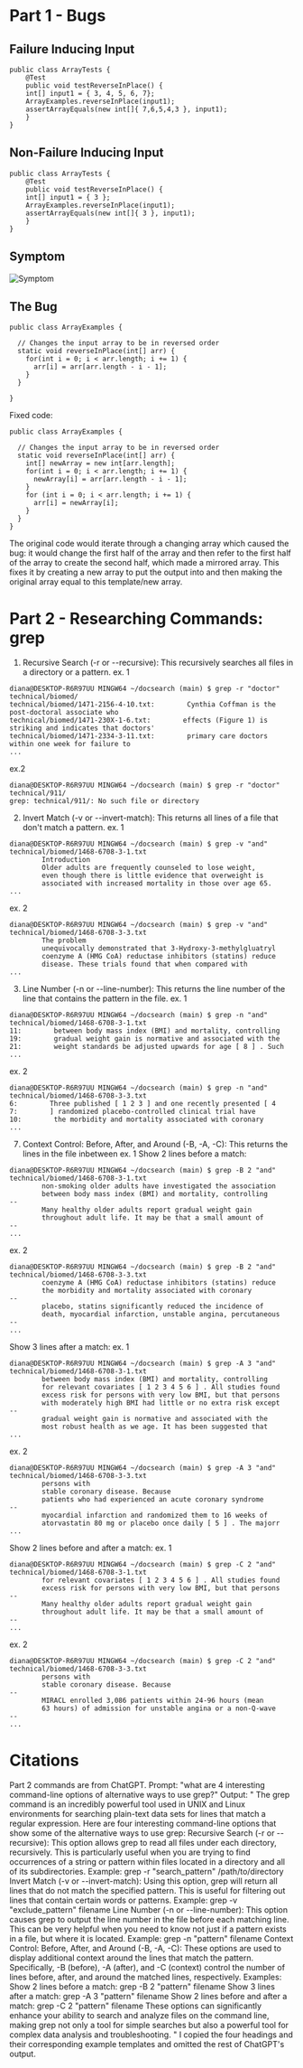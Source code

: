 # Part 1 - Bugs
## Failure Inducing Input
```
public class ArrayTests {
	@Test 
	public void testReverseInPlace() {
    int[] input1 = { 3, 4, 5, 6, 7};
    ArrayExamples.reverseInPlace(input1);
    assertArrayEquals(new int[]{ 7,6,5,4,3 }, input1);
	}
}
```
## Non-Failure Inducing Input
```
public class ArrayTests {
	@Test 
	public void testReverseInPlace() {
    int[] input1 = { 3 };
    ArrayExamples.reverseInPlace(input1);
    assertArrayEquals(new int[]{ 3 }, input1);
	}
}
```
## Symptom
![Symptom](https://github.com/dianavins/cse15l-lab-reports/assets/64227228/904a06b2-2685-497f-9748-7512e80e2ca9)

## The Bug
```
public class ArrayExamples {

  // Changes the input array to be in reversed order
  static void reverseInPlace(int[] arr) {
    for(int i = 0; i < arr.length; i += 1) {
      arr[i] = arr[arr.length - i - 1];
    }
  }

}
```
Fixed code:
```
public class ArrayExamples {

  // Changes the input array to be in reversed order
  static void reverseInPlace(int[] arr) {
    int[] newArray = new int[arr.length];
    for(int i = 0; i < arr.length; i += 1) {
      newArray[i] = arr[arr.length - i - 1];
    }
    for (int i = 0; i < arr.length; i += 1) {
      arr[i] = newArray[i];
    }
  }
}
```
The original code would iterate through a changing array which caused the bug: it would change the first half of the array and then refer to the first half of the array to create the second half, which made a mirrored array. This fixes it by creating a new array to put the output into and then making the original array equal to this template/new array.

# Part 2 - Researching Commands: grep
1. Recursive Search (-r or --recursive):
This recursively searches all files in a directory or a pattern.
ex. 1
```
diana@DESKTOP-R6R97UU MINGW64 ~/docsearch (main) $ grep -r "doctor" technical/biomed/
technical/biomed/1471-2156-4-10.txt:        Cynthia Coffman is the post-doctoral associate who
technical/biomed/1471-230X-1-6.txt:        effects (Figure 1) is striking and indicates that doctors'
technical/biomed/1471-2334-3-11.txt:        primary care doctors within one week for failure to
...
```
ex.2
```
diana@DESKTOP-R6R97UU MINGW64 ~/docsearch (main) $ grep -r "doctor" technical/911/
grep: technical/911/: No such file or directory
```
2. Invert Match (-v or --invert-match):
This returns all lines of a file that don't match a pattern.
ex. 1
```
diana@DESKTOP-R6R97UU MINGW64 ~/docsearch (main) $ grep -v "and" technical/biomed/1468-6708-3-1.txt
        Introduction
        Older adults are frequently counseled to lose weight,
        even though there is little evidence that overweight is
        associated with increased mortality in those over age 65.
...
```
ex. 2
```
diana@DESKTOP-R6R97UU MINGW64 ~/docsearch (main) $ grep -v "and" technical/biomed/1468-6708-3-3.txt
        The problem
        unequivocally demonstrated that 3-Hydroxy-3-methylgluatryl
        coenzyme A (HMG CoA) reductase inhibitors (statins) reduce
        disease. These trials found that when compared with
...
```
3. Line Number (-n or --line-number):
This returns the line number of the line that contains the pattern in the file.
ex. 1
```
diana@DESKTOP-R6R97UU MINGW64 ~/docsearch (main) $ grep -n "and" technical/biomed/1468-6708-3-1.txt
11:        between body mass index (BMI) and mortality, controlling
19:        gradual weight gain is normative and associated with the
21:        weight standards be adjusted upwards for age [ 8 ] . Such
...
```
ex. 2
```
diana@DESKTOP-R6R97UU MINGW64 ~/docsearch (main) $ grep -n "and" technical/biomed/1468-6708-3-3.txt
6:        Three published [ 1 2 3 ] and one recently presented [ 4
7:        ] randomized placebo-controlled clinical trial have
10:        the morbidity and mortality associated with coronary
...
```
7. Context Control: Before, After, and Around (-B, -A, -C):
This returns the lines in the file inbetween
ex. 1
Show 2 lines before a match:
```
diana@DESKTOP-R6R97UU MINGW64 ~/docsearch (main) $ grep -B 2 "and" technical/biomed/1468-6708-3-1.txt
        non-smoking older adults have investigated the association
        between body mass index (BMI) and mortality, controlling
--
        Many healthy older adults report gradual weight gain
        throughout adult life. It may be that a small amount of
--
...
```
ex. 2
```
diana@DESKTOP-R6R97UU MINGW64 ~/docsearch (main) $ grep -B 2 "and" technical/biomed/1468-6708-3-3.txt
        coenzyme A (HMG CoA) reductase inhibitors (statins) reduce
        the morbidity and mortality associated with coronary
--
        placebo, statins significantly reduced the incidence of
        death, myocardial infarction, unstable angina, percutaneous
--
...
```
Show 3 lines after a match: 
ex. 1
```
diana@DESKTOP-R6R97UU MINGW64 ~/docsearch (main) $ grep -A 3 "and" technical/biomed/1468-6708-3-1.txt
        between body mass index (BMI) and mortality, controlling
        for relevant covariates [ 1 2 3 4 5 6 ] . All studies found
        excess risk for persons with very low BMI, but that persons
        with moderately high BMI had little or no extra risk except
--
        gradual weight gain is normative and associated with the
        most robust health as we age. It has been suggested that
...
```
ex. 2
```
diana@DESKTOP-R6R97UU MINGW64 ~/docsearch (main) $ grep -A 3 "and" technical/biomed/1468-6708-3-3.txt
        persons with
        stable coronary disease. Because
        patients who had experienced an acute coronary syndrome
--
        myocardial infarction and randomized them to 16 weeks of
        atorvastatin 80 mg or placebo once daily [ 5 ] . The majorr
...
```
Show 2 lines before and after a match: 
ex. 1
```
diana@DESKTOP-R6R97UU MINGW64 ~/docsearch (main) $ grep -C 2 "and" technical/biomed/1468-6708-3-1.txt
        for relevant covariates [ 1 2 3 4 5 6 ] . All studies found
        excess risk for persons with very low BMI, but that persons
--
        Many healthy older adults report gradual weight gain
        throughout adult life. It may be that a small amount of
--
...
```
ex. 2
```
diana@DESKTOP-R6R97UU MINGW64 ~/docsearch (main) $ grep -C 2 "and" technical/biomed/1468-6708-3-3.txt
        persons with
        stable coronary disease. Because
--
        MIRACL enrolled 3,086 patients within 24-96 hours (mean
        63 hours) of admission for unstable angina or a non-Q-wave
--
...
```
# Citations
Part 2 commands are from ChatGPT. 
Prompt: 
"what are 4 interesting command-line options of alternative ways to use grep?" 
Output: 
"
The grep command is an incredibly powerful tool used in UNIX and Linux environments for searching plain-text data sets for lines that match a regular expression. Here are four interesting command-line options that show some of the alternative ways to use grep:
Recursive Search (-r or --recursive):
This option allows grep to read all files under each directory, recursively. This is particularly useful when you are trying to find occurrences of a string or pattern within files located in a directory and all of its subdirectories.
Example: 
grep -r "search_pattern" /path/to/directory
Invert Match (-v or --invert-match):
Using this option, grep will return all lines that do not match the specified pattern. This is useful for filtering out lines that contain certain words or patterns.
Example: grep -v "exclude_pattern" filename
Line Number (-n or --line-number):
This option causes grep to output the line number in the file before each matching line. This can be very helpful when you need to know not just if a pattern exists in a file, but where it is located.
Example: grep -n "pattern" filename
Context Control: Before, After, and Around (-B, -A, -C):
These options are used to display additional context around the lines that match the pattern. Specifically, -B (before), -A (after), and -C (context) control the number of lines before, after, and around the matched lines, respectively.
Examples:
Show 2 lines before a match: grep -B 2 "pattern" filename
Show 3 lines after a match: grep -A 3 "pattern" filename
Show 2 lines before and after a match: grep -C 2 "pattern" filename
These options can significantly enhance your ability to search and analyze files on the command line, making grep not only a tool for simple searches but also a powerful tool for complex data analysis and troubleshooting.
" 
I copied the four headings and their corresponding example templates and omitted the rest of ChatGPT's output.
